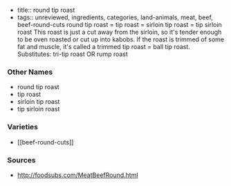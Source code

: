 - title:: round tip roast
- tags:: unreviewed, ingredients, categories, land-animals, meat, beef, beef-round-cuts
round tip roast = tip roast = sirloin tip roast = tip sirloin roast This roast is just a cut away from the sirloin, so it's tender enough to be oven roasted or cut up into kabobs. If the roast is trimmed of some fat and muscle, it's called a trimmed tip roast = ball tip roast. Substitutes: tri-tip roast OR rump roast

### Other Names

* round tip roast
* tip roast
* sirloin tip roast
* tip sirloin roast

### Varieties

* [[beef-round-cuts]]

### Sources
* http://foodsubs.com/MeatBeefRound.html
